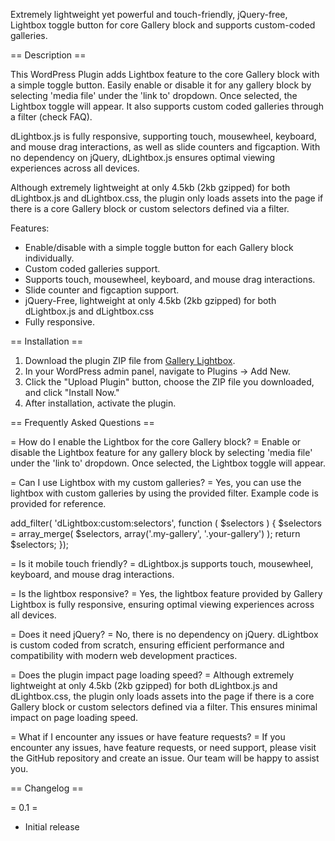Extremely lightweight yet powerful and touch-friendly, jQuery-free, Lightbox toggle button for core Gallery block and supports custom-coded galleries.

== Description ==

This WordPress Plugin adds Lightbox feature to the core Gallery block with a simple toggle button. Easily enable or disable it for any gallery block by selecting 'media file' under the 'link to' dropdown. Once selected, the Lightbox toggle will appear. It also supports custom coded galleries through a filter (check FAQ).

dLightbox.js is fully responsive, supporting touch, mousewheel, keyboard, and mouse drag interactions, as well as slide counters and figcaption. With no dependency on jQuery, dLightbox.js ensures optimal viewing experiences across all devices.

Although extremely lightweight at only 4.5kb (2kb gzipped) for both dLightbox.js and dLightbox.css, the plugin only loads assets into the page if there is a core Gallery block or custom selectors defined via a filter.

Features:

* Enable/disable with a simple toggle button for each Gallery block individually.
* Custom coded galleries support.
* Supports touch, mousewheel, keyboard, and mouse drag interactions.
* Slide counter and figcaption support.
* jQuery-Free, lightweight at only 4.5kb (2kb gzipped) for both dLightbox.js and dLightbox.css
* Fully responsive.

== Installation ==

1. Download the plugin ZIP file from [Gallery Lightbox](#).
2. In your WordPress admin panel, navigate to Plugins -> Add New.
3. Click the "Upload Plugin" button, choose the ZIP file you downloaded, and click "Install Now."
4. After installation, activate the plugin.

== Frequently Asked Questions ==

= How do I enable the Lightbox for the core Gallery block? =
Enable or disable the Lightbox feature for any gallery block by selecting 'media file' under the 'link to' dropdown. Once selected, the Lightbox toggle will appear.

= Can I use Lightbox with my custom galleries? =
Yes, you can use the lightbox with custom galleries by using the provided filter. Example code is provided for reference.

add_filter( 'dLightbox:custom:selectors', function ( $selectors ) {
    $selectors = array_merge( $selectors, array('.my-gallery', '.your-gallery') );
    return $selectors;
});

= Is it mobile touch friendly? =
dLightbox.js supports touch, mousewheel, keyboard, and mouse drag interactions.

= Is the lightbox responsive? =
Yes, the lightbox feature provided by Gallery Lightbox is fully responsive, ensuring optimal viewing experiences across all devices.

= Does it need jQuery? =
No, there is no dependency on jQuery. dLightbox is custom coded from scratch, ensuring efficient performance and compatibility with modern web development practices.

= Does the plugin impact page loading speed? =
Although extremely lightweight at only 4.5kb (2kb gzipped) for both dLightbox.js and dLightbox.css, the plugin only loads assets into the page if there is a core Gallery block or custom selectors defined via a filter. This ensures minimal impact on page loading speed.

= What if I encounter any issues or have feature requests? =
If you encounter any issues, have feature requests, or need support, please visit the GitHub repository and create an issue. Our team will be happy to assist you.

== Changelog ==

= 0.1 =
* Initial release
